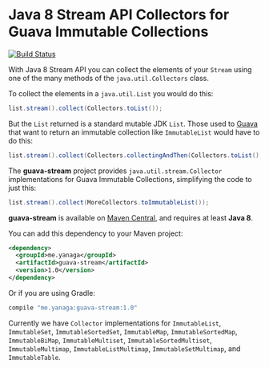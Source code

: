 # Java 8 Stream API Collectors for Guava Immutable Collections
[![Build Status](https://travis-ci.org/yanaga/guava-stream.svg?branch=master)](https://travis-ci.org/yanaga/guava-stream)

With Java 8 Stream API you can collect the elements of your ```Stream``` using one of the many methods of the ```java.util.Collectors``` class.

To collect the elements in a ```java.util.List``` you would do this:

```java
list.stream().collect(Collectors.toList());
```

But the ```List``` returned is a standard mutable JDK ```List```. Those used to [Guava](https://github.com/google/guava) that want to return an immutable collection like ```ImmutableList``` would have to do this:

```java
list.stream().collect(Collectors.collectingAndThen(Collectors.toList(), ImmutableList::copyOf));
```

The **guava-stream** project provides ```java.util.stream.Collector``` implementations for Guava Immutable Collections, simplifying the code to just this:

```java
list.stream().collect(MoreCollectors.toImmutableList());
```

**guava-stream** is available on [Maven Central](http://search.maven.org/#search%7Cga%7C1%7Ca%3A%22guava-stream%22), and requires at least **Java 8**.

You can add this dependency to your Maven project:

```xml
<dependency>
  <groupId>me.yanaga</groupId>
  <artifactId>guava-stream</artifactId>
  <version>1.0</version>
</dependency>
```

Or if you are using Gradle:

```groovy
compile "me.yanaga:guava-stream:1.0"
```

Currently we have ```Collector``` implementations for ```ImmutableList```, ```ImmutableSet```, ```ImmutableSortedSet```, ```ImmutableMap```, ```ImmutableSortedMap```, ```ImmutableBiMap```, ```ImmutableMultiset```, ```ImmutableSortedMultiset```, ```ImmutableMultimap```, ```ImmutableListMultimap```, ```ImmutableSetMultimap```, and ```ImmutableTable```.
